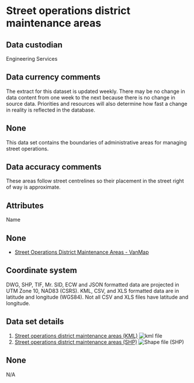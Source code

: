 # Street operations district maintenance areas
## Data custodian
Engineering Services

## Data currency comments
The extract for this dataset is updated weekly. There may be no change in data
content from one week to the next because there is no change in source data.
Priorities and resources will also determine how fast a change in reality is
reflected in the database.

## None
This data set contains the boundaries of administrative areas for managing
street operations.

## Data accuracy comments
These areas follow street centrelines so their placement in the street right
of way is approximate.

## Attributes
Name

## None
  * [Street Operations District Maintenance Areas - VanMap](http://former.vancouver.ca/vanmap/s/strOpsDFAreas.htm)

## Coordinate system
DWG, SHP, TIF, Mr. SID, ECW and JSON formatted data are projected in UTM Zone
10, NAD83 (CSRS). KML, CSV, and XLS formatted data are in latitude and
longitude (WGS84). Not all CSV and XLS files have latitude and longitude.

## Data set details
  1. [Street operations district maintenance areas (KML)](../download/kml/street_operations_district_maintenance_areas.kmz) ![kml file](../images/Icon_kml.gif)
  2. [Street operations district maintenance areas (SHP)](ftp://webftp.vancouver.ca/opendata/shape/street_operations_district_maintenance_areas_shp.zip) ![Shape file \(SHP\)](../images/icon_shape.jpg)

## None
N/A


